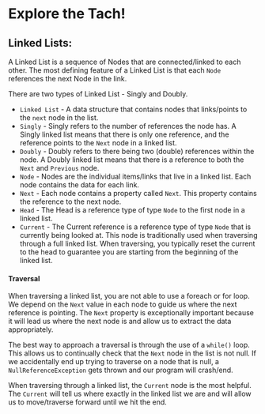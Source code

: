 # Explore the Tach!



## Linked Lists:
A Linked List is a sequence of Nodes that are connected/linked to each other. The most defining feature of a Linked List is that each `Node` references the next Node in the link.

There are two types of Linked List - Singly and Doubly.

* `Linked List` - A data structure that contains nodes that links/points to the `next` node in the list.
* `Singly` - Singly refers to the number of references the node has. A Singly linked list means that there is only one reference, and the reference points to the `Next` node in a linked list.
* `Doubly` - Doubly refers to there being two (double) references within the node. A Doubly linked list means that there is a reference to both the `Next` and `Previous` node.
* `Node` - Nodes are the individual items/links that live in a linked list. Each node contains the data for each link.
* `Next` - Each node contains a property called `Next`. This property contains the reference to the next node.
* `Head` - The Head is a reference type of type `Node` to the first node in a linked list.
* `Current` - The Current reference is a reference type of type `Node` that is currently being looked at. This node is traditionally used when traversing through a full linked list. 
When traversing, you typically reset the current to the head to guarantee you are starting from the beginning of the linked list.


#### Traversal

When traversing a linked list, you are not able to use a foreach or for loop. We depend on the `Next` value in each node to guide us where the next reference is pointing.
The `Next` property is exceptionally important because it will lead us where the next node is and allow us to extract the data appropriately.

The best way to approach a traversal is through the use of a `while()` loop. This allows us to continually check that the `Next` node in the list is not null. 
If we accidentally end up trying to traverse on a node that is null, a `NullReferenceException` gets thrown and our program will crash/end.

When traversing through a linked list, the `Current` node is the most helpful. 
The `Current` will tell us where exactly in the linked list we are and will allow us to move/traverse forward until we hit the end.
